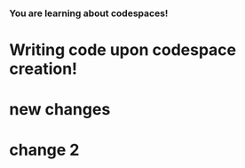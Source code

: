 ### You are learning about codespaces!
# Writing code upon codespace creation!
# new changes
# change 2